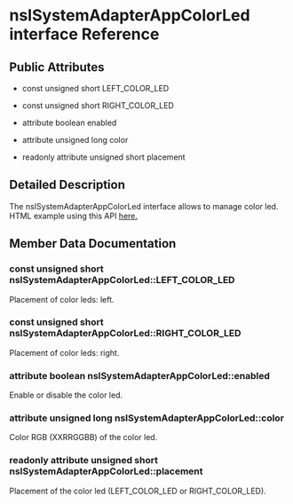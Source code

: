 nsISystemAdapterAppColorLed interface Reference
===============================================

Public Attributes
-----------------

-   const unsigned short LEFT\_COLOR\_LED

<!-- -->

-   const unsigned short RIGHT\_COLOR\_LED

<!-- -->

-   attribute boolean enabled

<!-- -->

-   attribute unsigned long color

<!-- -->

-   readonly attribute unsigned short placement

Detailed Description
--------------------

The nsISystemAdapterAppColorLed interface allows to manage color led. HTML example using this API [here.](example1.html)

Member Data Documentation
-------------------------

### const unsigned short nsISystemAdapterAppColorLed::LEFT\_COLOR\_LED

Placement of color leds: left.

### const unsigned short nsISystemAdapterAppColorLed::RIGHT\_COLOR\_LED

Placement of color leds: right.

### attribute boolean nsISystemAdapterAppColorLed::enabled

Enable or disable the color led.

### attribute unsigned long nsISystemAdapterAppColorLed::color

Color RGB (XXRRGGBB) of the color led.

### readonly attribute unsigned short nsISystemAdapterAppColorLed::placement

Placement of the color led (LEFT\_COLOR\_LED or RIGHT\_COLOR\_LED).
